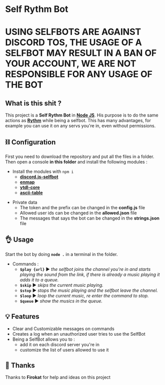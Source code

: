 # Self Rythm Bot

# USING SELFBOTS ARE AGAINST DISCORD TOS, THE USAGE OF A SELFBOT MAY RESULT IN A BAN OF YOUR ACCOUNT, WE ARE NOT RESPONSIBLE FOR ANY USAGE OF THE BOT
## What is this shit ?

This project is a **Self Rythm Bot** in **[Node JS](https://nodejs.org/)**. His purpose is to do the same actions as **[Rythm](https://rythmbot.co/)**  while being a selfbot. This has many advantages, for example you can use it on any servs you're in, even without permissions.

## ⛓ Configuration

First you need to download the repository and put all the files in a folder. Then open a console **in this folder** and install the following modules : 

- Install the modules with `npm i`
    * **[discord.js-selfbot](https://www.npmjs.com/package/discord.js-selfbot)**
    * **[enmap](https://www.npmjs.com/package/enmap)**
    * **[ytdl-core](https://www.npmjs.com/package/ytdl-core)**
    * **[ascii-table](https://www.npmjs.com/package/ascii-table)**
  
* Private data
  * The token and the prefix can be changed in the **config.js**  file
  * Allowed user ids can be changed in the **allowed.json** file 
  * The messages that says the bot can be changed in the **strings.json** file
  
 
## 👌 Usage

Start the bot by doing **`node .`** in a terminal in the folder.

* Commands :
  * **`$play {url}`**
▶️ _the selfbot joins the channel you're in and starts playing the sound from the link, if there is already a music playing it adds it to a queue._
  * **`$skip`**
▶️ _skips the current music playing._
  * **`$stop`**
▶️ _stops the music playing and the selfbot leave the channel._
  * **`$loop`**
▶️ _loop the current music, re enter the command to stop._
  * **`$queue`**
▶️ _show the musics in the queue._
  
## 💡 Features

* Clear and Customizable messages on commands
* Creates a log when an unauthorized user tries to use the SelfBot
* Being a SelfBot allows you to :
	* add it on each discord server you're in
	* customize the list of users allowed to use it

## 🙏 Thanks
Thanks to **Firokat** for help and ideas on this project
